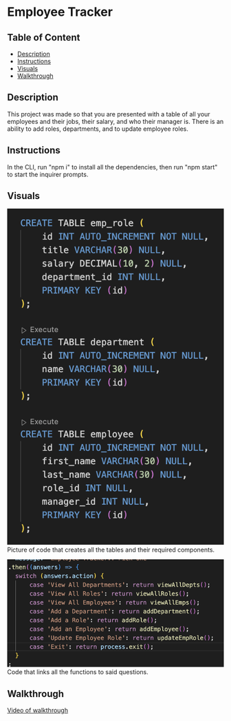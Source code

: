 # Employee Tracker

## Table of Content
* [Description](#description)
* [Instructions](#instructions)
* [Visuals](#visuals)
* [Walkthrough](#walkthrough)


## Description
This project was made so that you are presented with a table of all your employees and their jobs, their salary, and who their manager is. There is an ability to add roles, departments, and to update employee roles.

## Instructions
In the CLI, run "npm i" to install all the dependencies, then run "npm start" to start the inquirer prompts.

## Visuals
![pic of mysql code](./sqlcode.png)
Picture of code that creates all the tables and their required components.


![pic of code shown in insomnia request](./code.png)
Code that links all the functions to said questions. 

## Walkthrough
[Video of walkthrough](https://drive.google.com/file/d/1-5drXzcpg_mn-XfBBsy315K6VkoRzZTQ/view?usp=sharing)